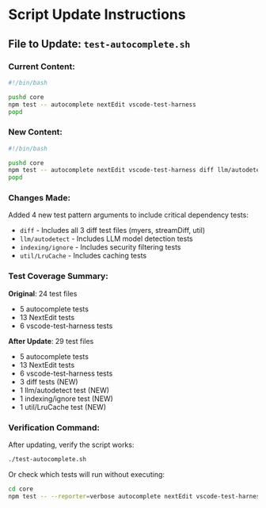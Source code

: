 # Script Update Instructions

## File to Update: `test-autocomplete.sh`

### Current Content:

```bash
#!/bin/bash

pushd core
npm test -- autocomplete nextEdit vscode-test-harness
popd
```

### New Content:

```bash
#!/bin/bash

pushd core
npm test -- autocomplete nextEdit vscode-test-harness diff llm/autodetect indexing/ignore util/LruCache
popd
```

### Changes Made:

Added 4 new test pattern arguments to include critical dependency tests:

- `diff` - Includes all 3 diff test files (myers, streamDiff, util)
- `llm/autodetect` - Includes LLM model detection tests
- `indexing/ignore` - Includes security filtering tests
- `util/LruCache` - Includes caching tests

### Test Coverage Summary:

**Original**: 24 test files

- 5 autocomplete tests
- 13 NextEdit tests
- 6 vscode-test-harness tests

**After Update**: 29 test files

- 5 autocomplete tests
- 13 NextEdit tests
- 6 vscode-test-harness tests
- 3 diff tests (NEW)
- 1 llm/autodetect test (NEW)
- 1 indexing/ignore test (NEW)
- 1 util/LruCache test (NEW)

### Verification Command:

After updating, verify the script works:

```bash
./test-autocomplete.sh
```

Or check which tests will run without executing:

```bash
cd core
npm test -- --reporter=verbose autocomplete nextEdit vscode-test-harness diff llm/autodetect indexing/ignore util/LruCache --run=false
```
